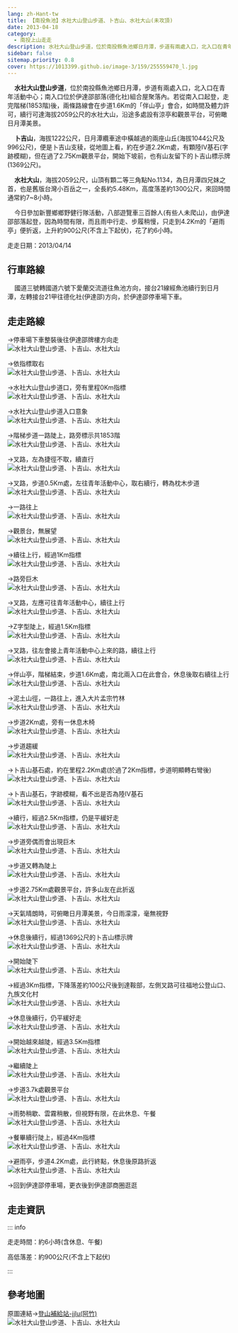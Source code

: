 ```yaml
---
lang: zh-Hant-tw
title: 【南投魚池】水社大山登山步道、卜吉山、水社大山(未攻頂)
date: 2013-04-18
category: 
  - 南投上山走走
description: 水社大山登山步道，位於南投縣魚池鄉日月潭，步道有兩處入口，北入口在青年活動中心；南入口位於伊達邵部落(德化社)組合屋聚落內。若從南入口起登，走完階梯(1853階)後，兩條路線會在步道1.6Km的「伴山亭」會合，如時間及體力許可，續行可達海拔2059公尺的水社大山，沿途多處設有涼亭和觀景平台，可俯瞰日月潭美景。
sidebar: false
sitemap.priority: 0.8
cover: https://1013399.github.io/image-3/159/255559470_l.jpg
---
```


    **水社大山登山步道**，位於南投縣魚池鄉日月潭，步道有兩處入口，北入口在青年活動中心；南入口位於伊達邵部落(德化社)組合屋聚落內。若從南入口起登，走完階梯(1853階)後，兩條路線會在步道1.6Km的「伴山亭」會合，如時間及體力許可，續行可達海拔2059公尺的水社大山，沿途多處設有涼亭和觀景平台，可俯瞰日月潭美景。  

    **卜吉山**，海拔1222公尺，日月潭纜車途中橫越過的兩座山丘(海拔1044公尺及996公尺)，便是卜吉山支稜，從地圖上看，約在步道2.2Km處，有顆陸IV基石(字跡模糊)，但在過了2.75Km觀景平台，開始下坡前，也有山友留下的卜吉山標示牌(1369公尺)。  

    **水社大山**，海拔2059公尺，山頂有顆二等三角點No.1134，為日月潭四兄妹之首，也是舊版台灣小百岳之一，全長約5.48Km，高度落差約1300公尺，來回時間通常約7~8小時。  

<!-- more -->

    今日參加新豐鄉鄉野健行隊活動，八部遊覽車三百餘人(有些人未爬山)，由伊達邵部落起登，因為時間有限，而且雨中行走、步履稍慢，只走到4.2Km的「避雨亭」便折返，上升約900公尺(不含上下起伏)，花了約6小時。

走走日期：2013/04/14

## 行車路線  
    國道三號轉國道六號下愛蘭交流道往魚池方向，接台21線經魚池續行到日月潭，左轉接台21甲往德化社(伊達邵)方向，於伊達邵停車場下車。

## 走走路線  
→停車場下車整裝後往伊達邵牌樓方向走  
![水社大山登山步道、卜吉山、水社大山](https://1013399.github.io/image-3/159/255558771_l.jpg)

→依指標取右  
![水社大山登山步道、卜吉山、水社大山](https://1013399.github.io/image-3/159/255558923_l.jpg)

→水社大山登山步道口，旁有里程0Km指標  
![水社大山登山步道、卜吉山、水社大山](https://1013399.github.io/image-3/159/255558947_l.jpg)

→水社大山登山步道入口意象  
![水社大山登山步道、卜吉山、水社大山](https://1013399.github.io/image-3/159/255558965_l.jpg)

→階梯步道一路陡上，路旁標示共1853階  
![水社大山登山步道、卜吉山、水社大山](https://1013399.github.io/image-3/159/255558990_l.jpg)

→叉路，左為捷徑不取，續直行  
![水社大山登山步道、卜吉山、水社大山](https://1013399.github.io/image-3/159/255559026_l.jpg)

→叉路，步道0.5Km處，左往青年活動中心，取右續行，轉為枕木步道  
![水社大山登山步道、卜吉山、水社大山](https://1013399.github.io/image-3/159/255559074_l.jpg)

→一路往上  
![水社大山登山步道、卜吉山、水社大山](https://1013399.github.io/image-3/159/255559096_l.jpg)

→觀景台，無展望  
![水社大山登山步道、卜吉山、水社大山](https://1013399.github.io/image-3/159/255559112_l.jpg)

→續往上行，經過1Km指標  
![水社大山登山步道、卜吉山、水社大山](https://1013399.github.io/image-3/159/255559135_l.jpg)

→路旁巨木  
![水社大山登山步道、卜吉山、水社大山](https://1013399.github.io/image-3/159/255559154_l.jpg)

→叉路，左應可往青年活動中心，續往上行  
![水社大山登山步道、卜吉山、水社大山](https://1013399.github.io/image-3/159/255559178_l.jpg)

→Z字型陡上，經過1.5Km指標  
![水社大山登山步道、卜吉山、水社大山](https://1013399.github.io/image-3/159/255559203_l.jpg)

→叉路，往左會接上青年活動中心上來的路，續往上行  
![水社大山登山步道、卜吉山、水社大山](https://1013399.github.io/image-3/159/255559226_l.jpg)

→伴山亭，階梯結束，步道1.6Km處，南北兩入口在此會合，休息後取右續往上行  
![水社大山登山步道、卜吉山、水社大山](https://1013399.github.io/image-3/159/255559259_l.jpg)

→泥土山徑，一路往上，進入大片孟宗竹林  
![水社大山登山步道、卜吉山、水社大山](https://1013399.github.io/image-3/159/255559278_l.jpg)

→步道2Km處，旁有一休息木椅  
![水社大山登山步道、卜吉山、水社大山](https://1013399.github.io/image-3/159/255559297_l.jpg)

→步道趨緩  
![水社大山登山步道、卜吉山、水社大山](https://1013399.github.io/image-3/159/255559326_l.jpg)

→卜吉山基石處，約在里程2.2Km處(於過了2Km指標，步道明顯轉右彎後)  
![水社大山登山步道、卜吉山、水社大山](https://1013399.github.io/image-3/159/255559337_l.jpg)

→卜吉山基石，字跡模糊，看不出是否為陸IV基石  
![水社大山登山步道、卜吉山、水社大山](https://1013399.github.io/image-3/159/255559353_l.jpg)

→續行，經過2.5Km指標，仍是平緩好走  
![水社大山登山步道、卜吉山、水社大山](https://1013399.github.io/image-3/159/255559364_l.jpg)

→步道旁偶而會出現巨木  
![水社大山登山步道、卜吉山、水社大山](https://1013399.github.io/image-3/159/255559376_l.jpg)

→步道又轉為陡上  
![水社大山登山步道、卜吉山、水社大山](https://1013399.github.io/image-3/159/255559387_l.jpg)

→步道2.75Km處觀景平台，許多山友在此折返  
![水社大山登山步道、卜吉山、水社大山](https://1013399.github.io/image-3/159/255559396_l.jpg)

→天氣晴朗時，可俯瞰日月潭美景，今日雨濛濛，毫無視野  
![水社大山登山步道、卜吉山、水社大山](https://1013399.github.io/image-3/159/255559407_l.jpg)

→休息後續行，經過1369公尺的卜吉山標示牌  
![水社大山登山步道、卜吉山、水社大山](https://1013399.github.io/image-3/159/255559418_l.jpg)

→開始陡下  
![水社大山登山步道、卜吉山、水社大山](https://1013399.github.io/image-3/159/255559427_l.jpg)

→經過3Km指標，下降落差約100公尺後到達鞍部，左側叉路可往福地公登山口、九族文化村  
![水社大山登山步道、卜吉山、水社大山](https://1013399.github.io/image-3/159/255559437_l.jpg)

→休息後續行，仍平緩好走  
![水社大山登山步道、卜吉山、水社大山](https://1013399.github.io/image-3/159/255559444_l.jpg)

→開始越來越陡，經過3.5Km指標  
![水社大山登山步道、卜吉山、水社大山](https://1013399.github.io/image-3/159/255559451_l.jpg)

→繼續陡上  
![水社大山登山步道、卜吉山、水社大山](https://1013399.github.io/image-3/159/255559455_l.jpg)

→步道3.7k處觀景平台  
![水社大山登山步道、卜吉山、水社大山](https://1013399.github.io/image-3/159/255559464_l.jpg)

→雨勢稍歇、雲霧稍散，但視野有限，在此休息、午餐  
![水社大山登山步道、卜吉山、水社大山](https://1013399.github.io/image-3/159/255559470_l.jpg)

→餐畢續行陡上，經過4Km指標  
![水社大山登山步道、卜吉山、水社大山](https://1013399.github.io/image-3/159/255559479_l.jpg)

→避雨亭，步道4.2Km處，此行終點，休息後原路折返  
![水社大山登山步道、卜吉山、水社大山](https://1013399.github.io/image-3/159/255559486_l.jpg)

→回到伊達邵停車場，更衣後到伊達邵商圈逛逛

## 走走資訊

::: info

走走時間：約6小時(含休息、午餐)

高低落差：約900公尺(不含上下起伏)

:::

## 參考地圖
原圖連結→[登山補給站-jjlu(阿竹)](http://www.keepon.com.tw/DiscussLoad.aspx?code=314B5CF9AEC3A19113F6CAA6F539A6620415C3873691D15C)  
![水社大山登山步道、卜吉山、水社大山](https://1013399.github.io/image-3/159/255559627_l.jpg)
